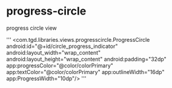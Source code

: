 # progress-circle
progress circle view

'''    <com.tgd.libraries.views.progresscircle.ProgressCircle
        android:id="@+id/circle_progress_indicator"
        android:layout_width="wrap_content"
        android:layout_height="wrap_content"
        android:padding="32dp"
        app:progressColor="@color/colorPrimary"
        app:textColor="@color/colorPrimary"
        app:outlineWidth="16dp"
        app:ProgressWidth="10dp"/>
'''
